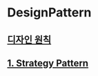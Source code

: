 # DesignPattern

## [디자인 원칙](https://github.com/0ofKIM/DesignPattern/wiki/%EB%94%94%EC%9E%90%EC%9D%B8-%EC%9B%90%EC%B9%99)

## [1. Strategy Pattern](https://github.com/0ofKIM/DesignPattern.wiki.git)

